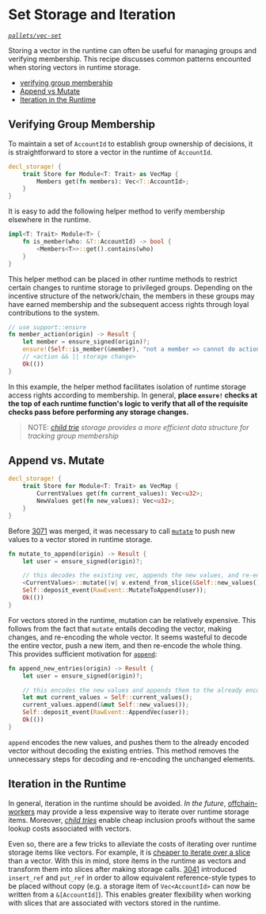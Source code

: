 # Set Storage and Iteration
*[`pallets/vec-set`](https://github.com/substrate-developer-hub/recipes/tree/master/pallets/vec-set)*

Storing a vector in the runtime can often be useful for managing groups and verifying membership. This recipe discusses common patterns encounted when storing vectors in runtime storage.

* [verifying group membership](#group)
* [Append vs Mutate](#append)
* [Iteration in the Runtime](#iterate)

## Verifying Group Membership <a name = "group"></a>

To maintain a set of `AccountId` to establish group ownership of decisions, it is straightforward to store a vector in the runtime of `AccountId`.

```rust
decl_storage! {
	trait Store for Module<T: Trait> as VecMap {
        Members get(fn members): Vec<T::AccountId>;
	}
}
```

It is easy to add the following helper method to verify membership elsewhere in the runtime.

```rust
impl<T: Trait> Module<T> {
    fn is_member(who: &T::AccountId) -> bool {
        <Members<T>>::get().contains(who)
    }
}
```

This helper method can be placed in other runtime methods to restrict certain changes to runtime storage to privileged groups. Depending on the incentive structure of the network/chain, the members in these groups may have earned membership and the subsequent access rights through loyal contributions to the system.

```rust
// use support::ensure
fn member_action(origin) -> Result {
    let member = ensure_signed(origin)?;
    ensure!(Self::is_member(&member), "not a member => cannot do action");
    // <action && || storage change>
    Ok(())
}
```

In this example, the helper method facilitates isolation of runtime storage access rights according to membership. In general, **place `ensure!` checks at the top of each runtime function's logic to verify that all of the requisite checks pass before performing any storage changes.**

> NOTE: *[child trie](https://github.com/substrate-developer-hub/recipes/issues/35) storage provides a more efficient data structure for tracking group membership*

## Append vs. Mutate

```rust
decl_storage! {
	trait Store for Module<T: Trait> as VecMap {
	    CurrentValues get(fn current_values): Vec<u32>;
        NewValues get(fn new_values): Vec<u32>;
	}
}
```

Before [3071](https://github.com/paritytech/substrate/pull/3071) was merged, it was necessary to call [`mutate`](https://substrate.dev/rustdocs/master/frame_support/storage/trait.StorageValue.html#tymethod.mutate) to push new values to a vector stored in runtime storage.

```rust
fn mutate_to_append(origin) -> Result {
    let user = ensure_signed(origin)?;

    // this decodes the existing vec, appends the new values, and re-encodes the whole thing
    <CurrentValues>::mutate(|v| v.extend_from_slice(&Self::new_values()));
    Self::deposit_event(RawEvent::MutateToAppend(user));
    Ok(())
}
```

For vectors stored in the runtime, mutation can be relatively expensive. This follows from the fact that `mutate` entails decoding the vector, making changes, and re-encoding the whole vector. It seems wasteful to decode the entire vector, push a new item, and then re-encode the whole thing. This provides sufficient motivation for [`append`](https://substrate.dev/rustdocs/master/frame_support/storage/trait.StorageValue.html#tymethod.append):


```rust
fn append_new_entries(origin) -> Result {
    let user = ensure_signed(origin)?;

    // this encodes the new values and appends them to the already encoded existing evc
    let mut current_values = Self::current_values();
    current_values.append(&mut Self::new_values());
    Self::deposit_event(RawEvent::AppendVec(user));
    Ok(())
}
```

`append` encodes the new values, and pushes them to the already encoded vector without decoding the existing entries. This method removes the unnecessary steps for decoding and re-encoding the unchanged elements.

## Iteration in the Runtime <a name = "iterate"></a>

In general, iteration in the runtime should be avoided. *In the future*, [offchain-workers](https://github.com/substrate-developer-hub/recipes/issues/45) may provide a less expensive way to iterate over runtime storage items. Moreover, *[child tries](https://github.com/substrate-developer-hub/recipes/issues/35)* enable cheap inclusion proofs without the same lookup costs associated with vectors.

Even so, there are a few tricks to alleviate the costs of iterating over runtime storage items like vectors. For example, it is [cheaper to iterate over a slice](https://twitter.com/heinz_gies/status/1121490424739303425) than a vector. With this in mind, store items in the runtime as vectors and transform them into slices after making storage calls. [3041](https://github.com/paritytech/substrate/pull/3041) introduced `insert_ref` and `put_ref` in order to allow equivalent reference-style types to be placed without copy (e.g. a storage item of `Vec<AccountId>` can now be written from a `&[AccountId]`). This enables greater flexibility when working with slices that are associated with vectors stored in the runtime.
